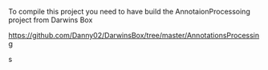 To compile this project you need to have build the AnnotaionProcessoing project from Darwins Box

https://github.com/Danny02/DarwinsBox/tree/master/AnnotationsProcessing


s